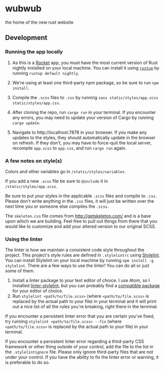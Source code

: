 # wubwub
the home of the new rust website

## Development

### Running the app locally

1. As this is a [Rocket](https://rocket.rs/) app, you must have the most current version of Rust nightly installed on your local machine. You can install it using [`rustup`](https://rustup.rs/) by running `rustup default nightly`.

1. We're using at least one third-party npm package, so be sure to run `npm install`.

1. Compile the `.scss` files to `.css` by running `sass static/styles/app.scss static/styles/app.css`.

1. After cloning the repo, run `cargo run` in your terminal. If you encounter any errors, you may need to update your version of Cargo by running `cargo update`.

1. Navigate to http://localhost:7878 in your browser. If you make any updates to the styles, they should automatically update in the browser on refresh. If they don't, you may have to force-quit the local server, recompile `app.scss` to `app.css`, and run `cargo run` again.

### A few notes on style(s)

Colors and other variables go in `/static/styles/variables`.

If you add a new `.scss` file be sure to `@include` it in `/static/styles/app.scss`.

Be sure to put your styles in the applicable `.scss` files and compile to `.css`. Please don't write anything in the `.css` files, it will just be written over the next time you or someone else compiles the `.scss`.

The `skeleton.css` file comes from http://getskeleton.com/ and is a base upon which we are building. Feel free to pull out things from there that you would like to customize and add your altered version to our original SCSS.

### Using the linter

The linter is how we maintain a consistent code style throughout the project. This project's style rules are defined in `.stylelintrc` using [Stylelint](https://stylelint.io/). You can install Stylelint on your local machine by running `npm install -g stylelint`. There are a few ways to use the linter! You can do all or just some of them.

1. Install a linter package to your text editor of choice. I use Atom, so I installed [linter-stylelint](https://atom.io/packages/linter-stylelint), but you can probably find a [compatible package](https://stylelint.io/user-guide/complementary-tools/#editor-plugins) for your editor of choice.
1. Run `stylelint <path/to/file.scss>` (where `<path/to/file.scss>` is replaced by the actual path to your file) in your terminal and it will print out a nice list of all the rules you're breaking, right there in the terminal.

If you encounter a persistent linter error that you are certain you've fixed, try running `stylelint <path/to/file.scss> --fix` (where `<path/to/file.scss>` is replaced by the actual path to your file) in your terminal.

If you encounter a persistent linter error regarding a third-party CSS framework or other thing outside of your control, add the file to the list in the `.stylelintignore` file. Please only ignore third-party files that are not under your control. If you have the ability to fix the linter error or warning, it is preferable to do so.
